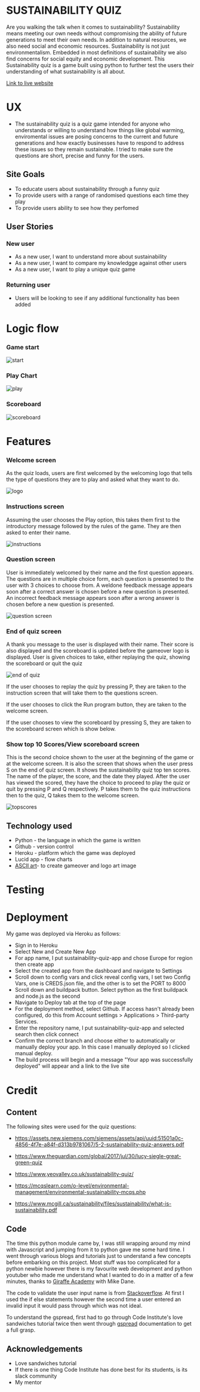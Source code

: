 # SUSTAINABILITY QUIZ
Are you walking the talk when it comes to sustainability? Sustainability means meeting our own needs without compromising the ability of future generations to meet their own needs. In addition to natural resources, we also need social and economic resources. Sustainability is not just environmentalism. Embedded in most definitions of sustainability we also find concerns for social equity and economic development. This Sustainability quiz is a game built using python to further test the users their understanding of what sustainability is all about.

[Link to live website](https://sustainability-quiz-app.herokuapp.com/)
# UX
* The sustainability quiz is a quiz game intended for anyone who understands or willing to understand how things like global warming, enviromental issues are posing concerns to the current and future generations and how exactly businesses have to respond to address these issues so they remain sustainable. I tried to make sure the questions are short, precise and funny for the users.

## Site Goals
- To educate users about sustainability through a funny quiz
- To provide users with a range of randomised questions each time they play
- To provide users ability to see how they perfomed

## User Stories
### New user
- As a new user, I want to understand more about sustainability
- As a new user, I want to compare my knowledgge against other users
- As a new user, I want to play a unique quiz game

### Returning user
- Users will be looking to see if any additional functionality has been added

# Logic flow
### Game start
![start](assets/images/Screenshot_99.png)

### Play Chart
![play](assets/images/Screenshot_101.png)

### Scoreboard
![scoreboard](assets/images/Screenshot_102.png)

# Features
### Welcome screen
As the quiz loads, users are first welcomed by the welcoming logo that tells the type of questions they are to play and asked what they want to do.

![logo](assets/images/Screenshot_93.png)

### Instructions screen
Assuming the user chooses the Play option, this takes them first to the introductory message followed by the rules of the game. They are then asked to enter their name.

![instructions](assets/images/Screenshot_94.png)

### Question screen
User is immediately welcomed by their name and the first question appears. The questions are in multiple choice form, each question is presented to the user with 3 choices to choose from. A weldone feedback message appears soon after a correct answer is chosen before a new question is presented. An incorrect feedback message appears soon after a wrong answer is chosen before a new question is presented.

![question screen](assets/images/Screenshot_96.png)

### End of quiz screen
A thank you message to the user is displayed with their name. Their score is also displayed and the scoreboard is updated before the gameover logo is displayed. User is given choices to take, either replaying the quiz, showing the scoreboard or quit the quiz

![end of quiz](assets/images/Screenshot_97.png)

If the user chooses to replay the quiz by pressing P, they are taken to the instruction screen that will take them to the questions screen.

If the user chooses to click the Run program button, they are taken to the welcome screen.

If the user chooses to view the scoreboard by pressing S, they are taken to the scoreboard screen which is show below.

### Show top 10 Scores/View scoreboard screen
This is the second choice shown to the user at the beginning of the game or at the welcome screen. It is also the screen that shows when the user press S on the end of quiz screen. It shows the sustainability quiz top ten scores. The name of the player, the score, and the date they played. After the user has viewed the scored, they have the choice to proceed to play the quiz or quit by pressing P and Q respectively. P takes them to the quiz instructions then to the quiz, Q takes them to the welcome screen.

![topscores](assets/images/Screenshot_98.png)

## Technology used
- Python - the language in which the game is written
- Github - version control
- Heroku - platform which the game was deployed
- Lucid app - flow charts
- [ASCII art](http://patorjk.com/software/taag/#p=testall&h=1&f=Rounded&t=gameover)- to create gameover and logo art image





# Testing

# Deployment

My game was deployed via Heroku as follows:
- Sign in to Heroku
- Select New and Create New App
- For app name, I put sustainability-quiz-app and chose Europe for region then create app
- Select the created app from the dashboard and navigate to Settings
- Scroll down to config vars and click reveal config vars, I set two Config Vars, one is CREDS.json file, and the other is to set the PORT to 8000
- Scroll down and buildpack button. Select python as the first buildpack and node.js as the second
- Navigate to Deploy tab at the top of the page
- For the deployment method, select Github. If access hasn't already been configured, do this from Account settings > Applications > Third-party Services.
- Enter the repository name, I put sustainability-quiz-app and selected search then click connect
- Confirm the correct branch and choose either to automatically or manually deploy your app. In this case I manually deployed so I clicked manual deploy.
- The build process will begin and a message "Your app was successfully deployed" will appear and a link to the live site

# Credit
## Content
The following sites were used for the quiz questions:

- https://assets.new.siemens.com/siemens/assets/api/uuid:51501a0c-4856-4f7e-a84f-d313b9781067/5-2-sustainability-quiz-answers.pdf

- https://www.theguardian.com/global/2017/jul/30/lucy-siegle-great-green-quiz

- https://www.yeovalley.co.uk/sustainability-quiz/

- https://mcqslearn.com/o-level/environmental-management/environmental-sustainability-mcqs.php

- https://www.mcgill.ca/sustainability/files/sustainability/what-is-sustainability.pdf


## Code
The time this python module came by, I was still wrapping around my mind with Javascript and jumping from it to python gave me some hard time. I went through various blogs and tutorials just to understand a few concepts before embarking on this project. Most stuff was too complicated for a python newbie however there is my favourite web development and python youtuber who made me understand what I wanted to do in a matter of a few minutes, thanks to [Giraffe Academy](https://www.youtube.com/watch?v=SgQhwtIoQ7o&list=LL&index=6&t=160s) with Mike Dane. 

The code to validate the user input name is from [Stackoverflow](https://stackoverflow.com/questions/36432954/python-validation-to-ensure-input-only-contains-characters-a-z). At first I used the if else statements however the second time a user entered an invalid input it would pass through which was not ideal.

To understand the gspread, first had to go through Code Institute's love sandwiches tutorial twice then went through [gspread](https://docs.gspread.org/en/latest/) documentation to get a full grasp.

## Acknowledgements
- Love sandwiches tutorial
- If there is one thing Code Institute has done best for its students, is its slack community
- My mentor